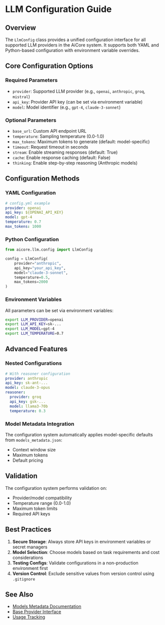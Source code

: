
# LLM Configuration Guide

## Overview
The `LlmConfig` class provides a unified configuration interface for all supported LLM providers in the AiCore system. It supports both YAML and Python-based configuration with environment variable overrides.

## Core Configuration Options

### Required Parameters
- `provider`: Supported LLM provider (e.g., `openai`, `anthropic`, `groq`, `mistral`)
- `api_key`: Provider API key (can be set via environment variable)
- `model`: Model identifier (e.g., `gpt-4`, `claude-3-sonnet`)

### Optional Parameters
- `base_url`: Custom API endpoint URL
- `temperature`: Sampling temperature (0.0-1.0)
- `max_tokens`: Maximum tokens to generate (default: model-specific)
- `timeout`: Request timeout in seconds
- `stream`: Enable streaming responses (default: True)
- `cache`: Enable response caching (default: False)
- `thinking`: Enable step-by-step reasoning (Anthropic models)

## Configuration Methods

### YAML Configuration
```yaml
# config.yml example
provider: openai
api_key: ${OPENAI_API_KEY}
model: gpt-4
temperature: 0.7
max_tokens: 1000
```

### Python Configuration
```python
from aicore.llm.config import LlmConfig

config = LlmConfig(
    provider="anthropic",
    api_key="your_api_key",
    model="claude-3-sonnet",
    temperature=0.5,
    max_tokens=2000
)
```

### Environment Variables
All parameters can be set via environment variables:
```bash
export LLM_PROVIDER=openai
export LLM_API_KEY=sk-...
export LLM_MODEL=gpt-4
export LLM_TEMPERATURE=0.7
```

## Advanced Features

### Nested Configurations
```yaml
# With reasoner configuration
provider: anthropic
api_key: sk-ant-...
model: claude-3-opus
reasoner:
  provider: groq
  api_key: gsk-...
  model: llama3-70b
  temperature: 0.3
```

### Model Metadata Integration
The configuration system automatically applies model-specific defaults from `models_metadata.json`:
- Context window size
- Maximum tokens
- Default pricing

## Validation
The configuration system performs validation on:
- Provider/model compatibility
- Temperature range (0.0-1.0)
- Maximum token limits
- Required API keys

## Best Practices
1. **Secure Storage**: Always store API keys in environment variables or secret managers
2. **Model Selection**: Choose models based on task requirements and cost considerations
3. **Testing Configs**: Validate configurations in a non-production environment first
4. **Version Control**: Exclude sensitive values from version control using `.gitignore`

## See Also
- [Models Metadata Documentation](../llm/models_metadata.md)
- [Base Provider Interface](../llm/base_provider.md)
- [Usage Tracking](../llm/usage.md)